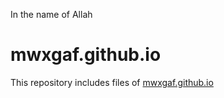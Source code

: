 In the name of Allah

# mwxgaf.github.io

This repository includes files of [mwxgaf.github.io](https://mwxgaf.github.io)

